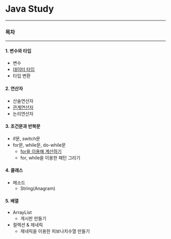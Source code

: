 # Java Study
- - -
### 목차

- - -
#### 1. 변수와 타입
- 변수
- [데이터 타입](https://github.com/iNusz/Java-Study/blob/master/Java/변수와%20타입/데이터%20타입.md#예제)
- 타입 변환

#### 2. 연산자
- 산술연산자
- [관계연산자](https://github.com/iNusz/Java-Study/blob/master/Java/연산자/관계연산자.md)
- 논리연산자

#### 3. 조건문과 반복문
- if문, switch문 
- for문, while문, do-while문
	- [for을 이용해 계산하기](https://github.com/iNusz/Java-Study/blob/master/Java/조건문과%20반복문/for문%2C%20while문%2C%20do-while문/for을%20이용해%20계산.md)
	- for, while을 이용한 패턴 그리기

#### 4. 클래스
- 메소드
	- String(Anagram)

#### 5. 배열
- ArrayList
	- 게시판 만들기
- 컬렉션 & 제네릭
	- 제네릭을 이용한 피보나치수열 만들기


